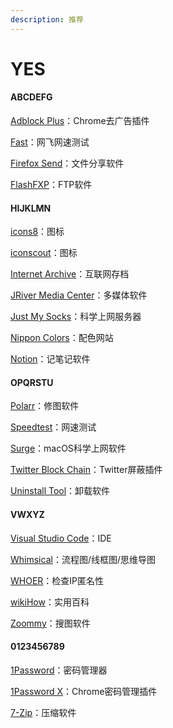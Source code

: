 ```yaml
---
description: 推荐
---
```


# YES

#### ABCDEFG

[Adblock Plus](https://chrome.google.com/webstore/detail/adblock-plus-free-ad-bloc/cfhdojbkjhnklbpkdaibdccddilifddb)：Chrome去广告插件

[Fast](https://fast.com/)：网飞网速测试

[Firefox Send](https://send.firefox.com/)：文件分享软件

[FlashFXP](https://www.flashfxp.com/)：FTP软件



#### HIJKLMN

[icons8](https://icons8.com/)：图标

[iconscout](https://iconscout.com/)：图标

[Internet Archive](https://archive.org/)：互联网存档

[JRiver Media Center](https://jriver.com/)：多媒体软件

[Just My Socks](https://justmysocks.net/)：科学上网服务器

[Nippon Colors](https://nipponcolors.com/)：配色网站

[Notion](https://www.notion.so/)：记笔记软件



#### OPQRSTU

[Polarr](https://www.polarr.co/)：修图软件

[Speedtest](https://www.speedtest.net/)：网速测试

[Surge](https://nssurge.com/)：macOS科学上网软件

[Twitter Block Chain](https://chrome.google.com/webstore/detail/twitter-block-chain/dkkfampndkdnjffkleokegfnibnnjfah)：Twitter屏蔽插件

[Uninstall Tool](https://www.crystalidea.com/uninstall-tool)：卸载软件



#### VWXYZ

[Visual Studio Code](https://code.visualstudio.com/)：IDE

[Whimsical](https://whimsical.com/)：流程图/线框图/思维导图

[WHOER](https://whoer.net/)：检查IP匿名性

[wikiHow](https://zh.wikihow.com/)：实用百科

[Zoommy](https://zoommyapp.com/)：搜图软件

#### 0123456789

[1Password](https://1password.com/)：密码管理器

[1Password X](https://chrome.google.com/webstore/detail/1password-x-%E2%80%93-password-ma/aeblfdkhhhdcdjpifhhbdiojplfjncoa)：Chrome密码管理插件

[7-Zip](https://www.7-zip.org/)：压缩软件





